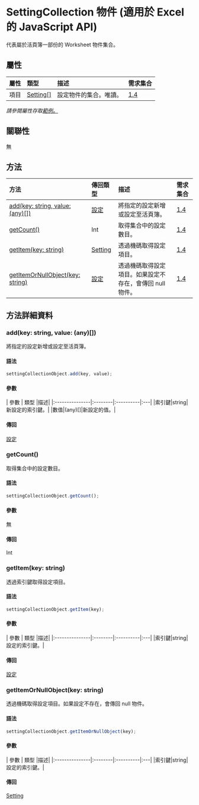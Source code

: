 # <a name="settingcollection-object-javascript-api-for-excel"></a>SettingCollection 物件 (適用於 Excel 的 JavaScript API)

代表屬於活頁簿一部份的 Worksheet 物件集合。

## <a name="properties"></a>屬性

| 屬性	       | 類型	    |描述| 需求集合|
|:---------------|:--------|:----------|:----|
|項目|[Setting[]](setting.md)|設定物件的集合。唯讀。|[1.4](../requirement-sets/excel-api-requirement-sets.md)|

_請參閱屬性存取[範例。](#property-access-examples)_

## <a name="relationships"></a>關聯性
無


## <a name="methods"></a>方法

| 方法           | 傳回類型    |描述| 需求集合|
|:---------------|:--------|:----------|:----|
|[add(key: string, value: (any)[])](#addkey-string-value-any)|[設定](setting.md)|將指定的設定新增或設定至活頁簿。|[1.4](../requirement-sets/excel-api-requirement-sets.md)|
|[getCount()](#getcount)|Int|取得集合中的設定數目。|[1.4](../requirement-sets/excel-api-requirement-sets.md)|
|[getItem(key: string)](#getitemkey-string)|[Setting](setting.md)|透過機碼取得設定項目。|[1.4](../requirement-sets/excel-api-requirement-sets.md)|
|[getItemOrNullObject(key: string)](#getitemornullobjectkey-string)|[設定](setting.md)|透過機碼取得設定項目。如果設定不存在，會傳回 null 物件。|[1.4](../requirement-sets/excel-api-requirement-sets.md)|

## <a name="method-details"></a>方法詳細資料


### <a name="addkey-string-value-any"></a>add(key: string, value: (any)[])
將指定的設定新增或設定至活頁簿。

#### <a name="syntax"></a>語法
```js
settingCollectionObject.add(key, value);
```

#### <a name="parameters"></a>參數
| 參數	       | 類型    |描述|
|:---------------|:--------|:----------|:---|
|索引鍵|string|新設定的索引鍵。|
|數值|(any)[]|新設定的值。|

#### <a name="returns"></a>傳回
[設定](setting.md)

### <a name="getcount"></a>getCount()
取得集合中的設定數目。

#### <a name="syntax"></a>語法
```js
settingCollectionObject.getCount();
```

#### <a name="parameters"></a>參數
無

#### <a name="returns"></a>傳回
Int

### <a name="getitemkey-string"></a>getItem(key: string)
透過索引鍵取得設定項目。

#### <a name="syntax"></a>語法
```js
settingCollectionObject.getItem(key);
```

#### <a name="parameters"></a>參數
| 參數	       | 類型    |描述|
|:---------------|:--------|:----------|:---|
|索引鍵|string|設定的索引鍵。|

#### <a name="returns"></a>傳回
[設定](setting.md)

### <a name="getitemornullobjectkey-string"></a>getItemOrNullObject(key: string)
透過機碼取得設定項目。如果設定不存在，會傳回 null 物件。

#### <a name="syntax"></a>語法
```js
settingCollectionObject.getItemOrNullObject(key);
```

#### <a name="parameters"></a>參數
| 參數	       | 類型    |描述|
|:---------------|:--------|:----------|:---|
|索引鍵|string|設定的索引鍵。|

#### <a name="returns"></a>傳回
[Setting](setting.md)
